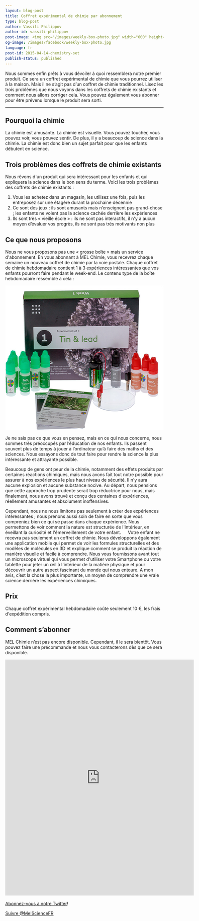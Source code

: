 ```yaml
---
layout: blog-post
title: Coffret expérimental de chimie par abonnement
type: blog-post
author: Vassili Philippov
author-id: vassili-philippov
post-image: <img src="/images/weekly-box-photo.jpg" width="600" height="459" alt="Weekly box content">
og-image: /images/facebook/weekly-box-photo.jpg
language: fr
post-id: 2015-04-14-chemistry-set
publish-status: published
---
```

Nous sommes enfin prêts à vous dévoiler à quoi ressemblera notre premier produit. Ce sera un coffret expérimental de chimie que vous pourrez utiliser à la maison. Mais il ne s’agit pas d’un coffret de chimie traditionnel. Lisez les trois problèmes que nous voyons dans les coffrets de chimie existants et comment nous allons corriger cela. Vous pouvez également vous abonner pour être prévenu lorsque le produit sera sorti.

<!-- more -->

---

## Pourquoi la chimie

La chimie est amusante. La chimie est visuelle. Vous pouvez toucher, vous pouvez voir, vous pouvez sentir. De plus, il y a beaucoup de science dans la chimie. La chimie est donc bien un sujet parfait pour que les enfants débutent en science.

## Trois problèmes des coffrets de chimie existants 

Nous rêvons d'un produit qui sera intéressant pour les enfants et qui expliquera la science dans le bon sens du terme. Voici les trois problèmes des coffrets de chimie existants :

1. Vous les achetez dans un magasin, les utilisez une fois, puis les entreposez sur une étagère durant la prochaine décennie
2. Ce sont des jeux : ils sont amusants mais n’enseignent pas grand-chose ; les enfants ne voient pas la science cachée derrière les expériences
3. Ils sont très « vieille école » : ils ne sont pas interactifs, il n'y a aucun moyen d’évaluer vos progrès, ils ne sont pas très motivants non plus

## Ce que nous proposons

Nous ne vous proposons pas une « grosse boîte » mais un service d'abonnement. En vous abonnant à MEL Chimie, vous recevrez chaque semaine un nouveau coffret de chimie par la voie postale. Chaque coffret de chimie hebdomadaire contient 1 à 3 expériences intéressantes que vos enfants pourront faire pendant le week-end. Le contenu type de la boîte hebdomadaire ressemble à cela :

<img src="/images/weekly-box-photo.jpg" width="600" height="459" alt="Weekly box content">

Je ne sais pas ce que vous en pensez, mais en ce qui nous concerne, nous sommes très préoccupés par l’éducation de nos enfants. Ils passent souvent plus de temps à jouer à l’ordinateur qu’à faire des maths et des sciences. Nous essayons donc de tout faire pour rendre la science la plus intéressante et attrayante possible.

Beaucoup de gens ont peur de la chimie, notamment des effets produits par certaines réactions chimiques, mais nous avons fait tout notre possible pour assurer à nos expériences le plus haut niveau de sécurité. Il n'y aura aucune explosion et aucune substance nocive. Au départ, nous pensions que cette approche trop prudente serait trop réductrice pour nous, mais finalement, nous avons trouvé et conçu des centaines d'expériences, réellement amusantes et absolument inoffensives.

Cependant, nous ne nous limitons pas seulement à créer des expériences intéressantes ; nous prenons aussi soin de faire en sorte que vous compreniez bien ce qui se passe dans chaque expérience. Nous permettons de voir comment la nature est structurée de l'intérieur, en éveillant la curiosité et l'émerveillement de votre enfant.
 
Votre enfant ne recevra pas seulement un coffret de chimie. Nous développons également une application mobile qui permet de voir les formules structurelles et des modèles de molécules en 3D et explique comment se produit la réaction de manière visuelle et facile à comprendre. Nous vous fournissons avant tout un microscope virtuel qui vous permet d'utiliser votre Smartphone ou votre tablette pour jeter un œil à l'intérieur de la matière physique et pour découvrir un autre aspect fascinant du monde qui nous entoure. A mon avis, c’est la chose la plus importante, un moyen de comprendre une vraie science derrière les expériences chimiques.

## Prix

Chaque coffret expérimental hebdomadaire coûte seulement 10 €, les frais d'expédition compris.

## Comment s’abonner

MEL Chimie n’est pas encore disponible. Cependant, il le sera bientôt. Vous pouvez faire une précommande et nous vous contacterons dès que ce sera disponible.

<iframe src="https://docs.google.com/forms/d/1ynaNIA8EAidnCsOhEPdsmJ9fczquCElGKq3CdgC85bU/viewform?embedded=true" width="600" height="750" frameborder="0" marginheight="0" marginwidth="0">Loading...</iframe>

<a href="https://twitter.com/MelScienceFR">Abonnez-vous à notre Twitter</a>!

<!-- Begin Twitter follow -->
<a href="https://twitter.com/MelScienceFR" class="twitter-follow-button" data-show-count="false" data-lang="fr" data-size="large">Suivre @MelScienceFR</a>
<script>!function(d,s,id){var js,fjs=d.getElementsByTagName(s)[0],p=/^http:/.test(d.location)?'http':'https';if(!d.getElementById(id)){js=d.createElement(s);js.id=id;js.src=p+'://platform.twitter.com/widgets.js';fjs.parentNode.insertBefore(js,fjs);}}(document, 'script', 'twitter-wjs');</script>
<!-- End Twitter follow -->